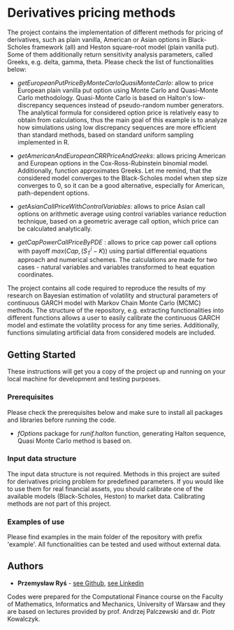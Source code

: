 # Derivatives pricing methods

The project contains the implementation of different methods for pricing of derivatives, such as plain vanilla, American or Asian options in Black-Scholes framework (all) and Heston square-root model (plain vanilla put). Some of them additionally return sensitivity analysis parameters, called Greeks, e.g. delta, gamma, theta. Please check the list of functionalities below:

- *getEuropeanPutPriceByMonteCarloQuasiMonteCarlo*: allow to price European plain vanilla put option using Monte Carlo and Quasi-Monte Carlo methodology. Quasi-Monte Carlo is based on Halton's low-discrepancy sequences instead of pseudo-random number generators. The analytical formula for considered option price is relatively easy to obtain from calculations, thus the main goal of this example is to analyze how simulations using low discrepancy sequences are more efficient than standard methods, based on standard uniform sampling implemented in R.

- *getAmericanAndEuropeanCRRPriceAndGreeks*: allows pricing American and European options in the Cox-Ross-Rubinstein binomial model. Additionally, function approximates Greeks. Let me remind, that the considered model converges to the Black-Scholes model when step size converges to 0, so it can be a good alternative, especially for American, path-dependent options.

- *getAsianCallPriceWithControlVariables*: allows to price Asian call options on arithmetic average using control variables variance reduction technique, based on a geometric average call option, which price can be calculated analytically. 

- *getCapPowerCallPriceByPDE* : allows to price cap power call options with payoff $max(Cap,(S_T^i-K))$ using partial differential equations approach and numerical schemes. The calculations are made for two cases - natural variables and variables transformed to heat equation coordinates.

The project contains all code required to reproduce the results of my research on Bayesian estimation of volatility and structural parameters of continuous GARCH model with Markov Chain Monte Carlo (MCMC) methods. The structure of the repository, e.g. extracting functionalities into different functions allows a user to easily calibrate the continuous GARCH model and estimate the volatility process for any time series. Additionally, functions simulating artificial data from considered models are included.

## Getting Started

These instructions will get you a copy of the project up and running on your local machine for development and testing purposes.

### Prerequisites

Please check the prerequisites below and make sure to install all packages and libraries before running the code.

- *fOptions* package for *runif.halton* function, generating Halton sequence, Quasi Monte Carlo method is based on.

### Input data structure

The input data structure is not required. Methods in this project are suited for derivatives pricing problem for predefined parameters. If you would like to use them for real financial assets, you should calibrate one of the available models (Black-Scholes, Heston) to market data. Calibrating methods are not part of this project.

### Examples of use

Please find examples in the main folder of the repository with prefix 'example'. All functionalities can be tested and used without external data.

## Authors

* **Przemysław Ryś** - [see Github](https://github.com/PrzemyslawRys), [see Linkedin](https://www.linkedin.com/in/przemyslawrys/)

Codes were prepared for the Computational Finance course on the Faculty of Mathematics, Informatics and Mechanics, University of Warsaw and they are based on lectures provided by prof. Andrzej Palczewski and dr. Piotr Kowalczyk.
